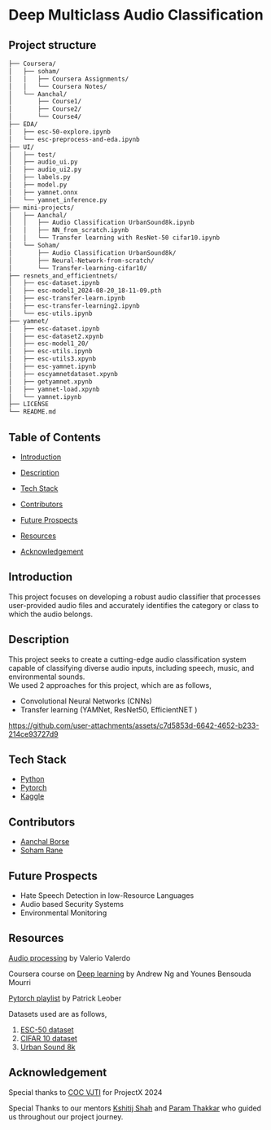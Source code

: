 # Deep Multiclass Audio Classification 

## Project structure

```bash
├── Coursera/
│   ├── soham/
│   │   ├── Coursera Assignments/
│   │   └── Coursera Notes/
│   └── Aanchal/
│       ├── Course1/
│       ├── Course2/
│       └── Course4/
├── EDA/
│   ├── esc-50-explore.ipynb
│   └── esc-preprocess-and-eda.ipynb
├── UI/
│   ├── test/
│   ├── audio_ui.py
│   ├── audio_ui2.py
│   ├── labels.py
│   ├── model.py
│   ├── yamnet.onnx
│   └── yamnet_inference.py
├── mini-projects/
│   ├── Aanchal/
│   │   ├── Audio Classification UrbanSound8k.ipynb
│   │   ├── NN_from_scratch.ipynb
│   │   └── Transfer learning with ResNet-50 cifar10.ipynb
│   └── Soham/
│       ├── Audio Classification UrbanSound8k/
│       ├── Neural-Network-from-scratch/
│       └── Transfer-learning-cifar10/
├── resnets_and_efficientnets/
│   ├── esc-dataset.ipynb
│   ├── esc-model1_2024-08-20_18-11-09.pth
│   ├── esc-transfer-learn.ipynb
│   ├── esc-transfer-learning2.ipynb
│   └── esc-utils.ipynb
├── yamnet/
│   ├── esc-dataset.ipynb
│   ├── esc-dataset2.xpynb
│   ├── esc-model1_20/
│   ├── esc-utils.ipynb
│   ├── esc-utils3.xpynb
│   ├── esc-yamnet.ipynb
│   ├── escyamnetdataset.xpynb
│   ├── getyamnet.xpynb
│   ├── yamnet-load.xpynb
│   └── yamnet.ipynb
├── LICENSE
└── README.md
```

## Table of Contents
- [Introduction](#introduction)

- [Description](#description)

- [Tech Stack](#tech-stack)


- [Contributors](#contributors)
  
- [Future Prospects](#future-prospects)

- [Resources](#resources)

- [Acknowledgement](#acknowledgement)

## Introduction
This project focuses on developing a robust audio classifier that processes user-provided audio files and accurately identifies the category or class to which the audio belongs.

## Description
This project seeks to create a cutting-edge audio classification system capable of classifying diverse audio inputs, including speech, music, and environmental sounds.  
We used 2 approaches for this project, which are as follows,

- Convolutional Neural Networks (CNNs)
- Transfer learning (YAMNet, ResNet50, EfficientNET )

https://github.com/user-attachments/assets/c7d5853d-6642-4652-b233-214ce93727d9



## Tech Stack 
- [Python](https://www.python.org/)
- [Pytorch](https://pytorch.org/)
- [Kaggle](https://www.kaggle.com/)



## Contributors
- [Aanchal Borse](https://github.com/Aanchallllll)
- [Soham Rane](https://github.com/soham30rane)



## Future Prospects
- Hate Speech Detection in low-Resource Languages
- Audio based Security Systems
- Environmental Monitoring


## Resources

[Audio processing](https://discord.com/channels/1262070461324333198/1262075598621245610/1264632565764067368
) by Valerio Valerdo

Coursera course on [Deep learning](https://discord.com/channels/1262070461324333198/1262075598621245610/1263464039816757341
) by Andrew Ng and Younes Bensouda Mourri

[Pytorch playlist](https://discord.com/channels/1262070461324333198/1262075598621245610/1267162792994148393
) by Patrick Leober

Datasets used are as follows, 
1. [ESC-50 dataset](https://www.kaggle.com/datasets/mmoreaux/environmental-sound-classification-50)
2. [CIFAR 10 dataset](https://www.kaggle.com/c/cifar-10/)
3. [Urban Sound 8k](https://www.kaggle.com/datasets/chrisfilo/urbansound8k)


## Acknowledgement 
Special thanks to [COC VJTI](https://github.com/CommunityOfCoders) for ProjectX 2024

Special Thanks to our mentors [Kshitij Shah](https://github.com/kshitijdshah99) and [Param Thakkar](https://github.com/ParamThakkar123) who guided us throughout our project journey.

